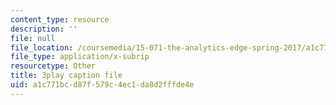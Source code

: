 ```yaml
---
content_type: resource
description: ''
file: null
file_location: /coursemedia/15-071-the-analytics-edge-spring-2017/a1c771bcd87f579c4ec1da8d2fffde4e_Goi9xfybb80.srt
file_type: application/x-subrip
resourcetype: Other
title: 3play caption file
uid: a1c771bc-d87f-579c-4ec1-da8d2fffde4e
---
```

